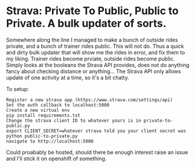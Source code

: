 Strava: Private To Public, Public to Private. A bulk updater of sorts.
========================
Somewhere along the line I managed to make a bunch of outside rides private, and a bunch of trainer rides public. This will not do. Thus a quick and dirty bulk updater that will show me the rides in error, and fix them to my liking. Trainer rides become prviate, outside rides become public. Simply looks at the booleans the Strava API provides, does not do anything fancy about checking distance or anything... The Strava API only allows update of one activity at a time, so it's a bit chatty. 

To setup: 
```
Register a new strava app (https://www.strava.com/settings/api)
Set the auth callback to localhost:5000 
Create a new virtual env
pip install requirements.txt
Change the strava client ID to whatever yours is in private-to-public.py
export CLIENT_SECRET=whatever strava told you your client secret was
python public-to-private.py
navigate to http://localhost:5000
```

Could proabably be hosted, should there be enough interest raise an issue and I'll stick it on openshift of something.
